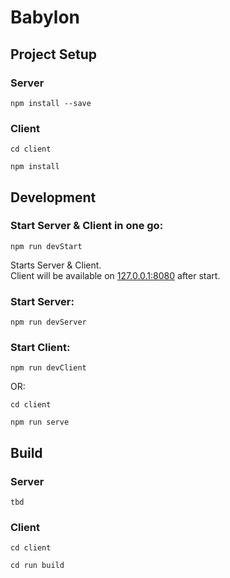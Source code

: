 # Babylon

## Project Setup
### Server
```
npm install --save
```
### Client
```
cd client
```
```
npm install
```

## Development
### Start Server & Client in one go:
```
npm run devStart
```
Starts Server & Client.<br>
Client will be available on <a href="127.0.0.1:8080" target="_blank">127.0.0.1:8080</a> after start.

### Start Server:
```
npm run devServer
```
### Start Client:
```
npm run devClient
```
OR:
```
cd client
```
```
npm run serve
```

## Build
### Server
```
tbd
```
### Client
```
cd client
```
```
cd run build
```

